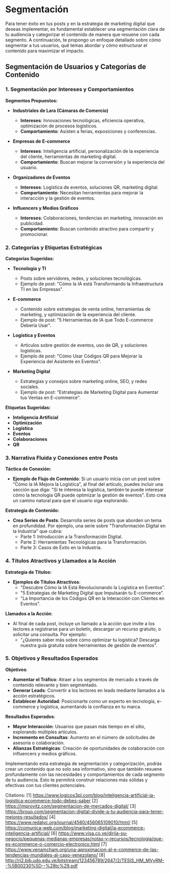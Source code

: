 # Segmentación

Para tener éxito en tus posts y en la estrategia de marketing digital que deseas implementar, es fundamental establecer una segmentación clara de tu audiencia y categorizar el contenido de manera que resuene con cada segmento. A continuación, te propongo un enfoque detallado sobre cómo segmentar a tus usuarios, qué temas abordar y cómo estructurar el contenido para maximizar el impacto.

## Segmentación de Usuarios y Categorías de Contenido

### 1. **Segmentación por Intereses y Comportamientos**

**Segmentos Propuestos:**

- **Industriales de Lara (Cámaras de Comercio)**
  
  - **Intereses**: Innovaciones tecnológicas, eficiencia operativa, optimización de procesos logísticos.
  - **Comportamiento**: Asisten a ferias, exposiciones y conferencias.

- **Empresas de E-commerce**
  
  - **Intereses**: Inteligencia artificial, personalización de la experiencia del cliente, herramientas de marketing digital.
  - **Comportamiento**: Buscan mejorar la conversión y la experiencia del usuario.

- **Organizadores de Eventos**
  
  - **Intereses**: Logística de eventos, soluciones QR, marketing digital.
  - **Comportamiento**: Necesitan herramientas para mejorar la interacción y la gestión de eventos.

- **Influencers y Medios Gráficos**
  
  - **Intereses**: Colaboraciones, tendencias en marketing, innovación en publicidad.
  - **Comportamiento**: Buscan contenido atractivo para compartir y promocionar.

### 2. **Categorías y Etiquetas Estratégicas**

**Categorías Sugeridas:**

- **Tecnología y TI**
  
  - Posts sobre servidores, redes, y soluciones tecnológicas.
  - Ejemplo de post: "Cómo la IA está Transformando la Infraestructura TI en las Empresas".

- **E-commerce**
  
  - Contenido sobre estrategias de venta online, herramientas de marketing, y optimización de la experiencia del cliente.
  - Ejemplo de post: "5 Herramientas de IA que Todo E-commerce Debería Usar".

- **Logística y Eventos**
  
  - Artículos sobre gestión de eventos, uso de QR, y soluciones logísticas.
  - Ejemplo de post: "Cómo Usar Códigos QR para Mejorar la Experiencia del Asistente en Eventos".

- **Marketing Digital**
  
  - Estrategias y consejos sobre marketing online, SEO, y redes sociales.
  - Ejemplo de post: "Estrategias de Marketing Digital para Aumentar tus Ventas en E-commerce".

**Etiquetas Sugeridas:**

- **Inteligencia Artificial**
- **Optimización**
- **Logística**
- **Eventos**
- **Colaboraciones**
- **QR**

### 3. **Narrativa Fluida y Conexiones entre Posts**

**Táctica de Conexión:**

- **Ejemplo de Flujo de Contenido**: Si un usuario inicia con un post sobre "Cómo la IA Mejora la Logística", al final del artículo, puedes incluir una sección que diga: "Si te interesa la logística, también te puede interesar cómo la tecnología QR puede optimizar la gestión de eventos". Esto crea un camino natural para que el usuario siga explorando.

**Estrategia de Contenido:**

- **Crea Series de Posts**: Desarrolla series de posts que aborden un tema en profundidad. Por ejemplo, una serie sobre "Transformación Digital en la Industria" que cubra:
  - Parte 1: Introducción a la Transformación Digital.
  - Parte 2: Herramientas Tecnológicas para la Transformación.
  - Parte 3: Casos de Éxito en la Industria.

### 4. **Títulos Atractivos y Llamados a la Acción**

**Estrategia de Títulos:**

- **Ejemplos de Títulos Atractivos**:
  - "Descubre Cómo la IA Está Revolucionando la Logística en Eventos".
  - "5 Estrategias de Marketing Digital que Impulsarán tu E-commerce".
  - "La Importancia de los Códigos QR en la Interacción con Clientes en Eventos".

**Llamados a la Acción**:

- Al final de cada post, incluye un llamado a la acción que invite a los lectores a registrarse para un boletín, descargar un recurso gratuito, o solicitar una consulta. Por ejemplo:
  - "¿Quieres saber más sobre cómo optimizar tu logística? Descarga nuestra guía gratuita sobre herramientas de gestión de eventos".

### 5. **Objetivos y Resultados Esperados**

**Objetivos**:

- **Aumentar el Tráfico**: Atraer a los segmentos de mercado a través de contenido relevante y bien segmentado.
- **Generar Leads**: Convertir a los lectores en leads mediante llamados a la acción estratégicos.
- **Establecer Autoridad**: Posicionarte como un experto en tecnología, e-commerce y logística, aumentando la confianza en tu marca.

**Resultados Esperados**:

- **Mayor Interacción**: Usuarios que pasan más tiempo en el sitio, explorando múltiples artículos.
- **Incremento en Consultas**: Aumento en el número de solicitudes de asesoría o colaboración.
- **Alianzas Estratégicas**: Creación de oportunidades de colaboración con influencers y medios gráficos.

Implementando esta estrategia de segmentación y categorización, podrás crear un contenido que no solo sea informativo, sino que también resuene profundamente con las necesidades y comportamientos de cada segmento de tu audiencia. Esto te permitirá construir relaciones más sólidas y efectivas con tus clientes potenciales.

Citations:
[1] https://www.logicos3pl.com/blog/inteligencia-artificial-ia-logistica-ecommerce-todo-debes-saber
[2] https://improvitz.com/segmentacion-de-mercados-digital/
[3] https://brouo.com/segmentacion-digital-divide-a-tu-audiencia-para-tener-mejores-resultados/
[4] https://www.redalyc.org/journal/4560/456065109010/html/
[5] https://comunica-web.com/blog/marketing-digital/ia-ecommerce-inteligencia-artificial/
[6] https://www.visa.co.ve/dirija-su-negocio/pequenas-medianas-empresas/notas-y-recursos/tecnologia/que-es-ecommerce-o-comercio-electronico.html
[7] https://www.venamcham.org/una-aproximacion-al-e-commerce-de-las-tendencias-mundiales-al-caso-venezolano/
[8] http://ri2.bib.udo.edu.ve/bitstream/123456789/2647/2/TESIS_HM_MVyRM--%5B00230%5D--%28tc%29.pdf
